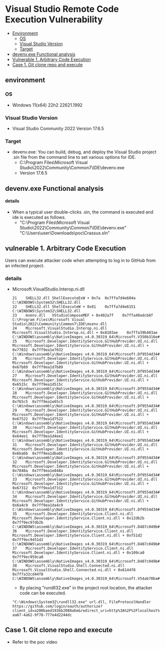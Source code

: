 # Visual Studio Remote Code Execution Vulnerability

- [Environment](#environment)
	- [OS](#os)
	- [Visual Studio Version](#visual-studio-version)
	- [Target](#target)
- [devenv.exe Functional analysis](#devenvexe-functional-analysis)
- [Vulnerable 1. Arbitrary Code Execution](#vulnerable-1-arbitrary-code-execution)
- [Case 1. Git clone repo and execute](#git-clone-repo-and-execute)


## environment
### OS
- Windows 11(x64) 22h2 22621.1992

### Visual Studio Version
- Visual Studio Community 2022 Version 17.6.5


### Target
- devenv.exe: You can build, debug, and deploy the Visual Studio project .sin file from the command line to set various options for IDE.
	- C:\Program Files\Microsoft Visual Studio\2022\Community\Common7\IDE\devenv.exe
	- Version 17.6.5
## devenv.exe Functional analysis
#### details
- When a typical user double-clicks .sin, the command is executed and ide is executed as follows.
	- "C:\Program Files\Microsoft Visual Studio\2022\Community\Common7\IDE\devenv.exe" "C:\Users\user\Downloads\poc\Crassus.sln"


## vulnerable 1. Arbitrary Code Execution

 Users can execute attacker code when attempting to log in to GitHub from an infected project.

### details


- Microsoft.VisualStudio.Interop.ni.dll

  

  ```
  21	SHELL32.dll	ShellExecuteExW + 0x7a	0x7ffa7d4e604a	C:\WINDOWS\System32\SHELL32.dll
  22	SHELL32.dll	ShellExecuteW + 0x81	0x7ffa7d4e6151	C:\WINDOWS\System32\SHELL32.dll
  23	msenv.dll	VStudioComposeMEF + 0x402a7f	0x7ffa49adcb8f	C:\Program Files\Microsoft Visual Studio\2022\Community\Common7\IDE\msenv.dll
  24	Microsoft.VisualStudio.Interop.ni.dll	Microsoft.VisualStudio.Interop.ni.dll + 0x8103ae	0x7ffa39b403ae	C:\WINDOWS\assembly\NativeImages_v4.0.30319_64\Microsoft.V350b316e#\281f80b1e2fb8a57340c6bdbc2315afc\Microsoft.VisualStudio.Interop.ni.dll
  25	Microsoft.Developer.IdentityService.GitHubProvider.UI.ni.dll	Microsoft.Developer.IdentityService.GitHubProvider.UI.ni.dll + 0x77032	0x7ff9ea1e7032	C:\Windows\assembly\NativeImages_v4.0.30319_64\Microsoft.Df9554d34#\adb584aa9539bc53ef0083153fdda492\Microsoft.Developer.IdentityService.GitHubProvider.UI.ni.dll
  26	Microsoft.Developer.IdentityService.GitHubProvider.UI.ni.dll	Microsoft.Developer.IdentityService.GitHubProvider.UI.ni.dll + 0x67b89	0x7ff9ea1d7b89	C:\Windows\assembly\NativeImages_v4.0.30319_64\Microsoft.Df9554d34#\adb584aa9539bc53ef0083153fdda492\Microsoft.Developer.IdentityService.GitHubProvider.UI.ni.dll
  27	Microsoft.Developer.IdentityService.GitHubProvider.UI.ni.dll	Microsoft.Developer.IdentityService.GitHubProvider.UI.ni.dll + 0x6515c	0x7ff9ea1d515c	C:\Windows\assembly\NativeImages_v4.0.30319_64\Microsoft.Df9554d34#\adb584aa9539bc53ef0083153fdda492\Microsoft.Developer.IdentityService.GitHubProvider.UI.ni.dll
  28	Microsoft.Developer.IdentityService.GitHubProvider.UI.ni.dll	Microsoft.Developer.IdentityService.GitHubProvider.UI.ni.dll + 0x765c5	0x7ff9ea1e65c5	C:\Windows\assembly\NativeImages_v4.0.30319_64\Microsoft.Df9554d34#\adb584aa9539bc53ef0083153fdda492\Microsoft.Developer.IdentityService.GitHubProvider.UI.ni.dll
  29	Microsoft.Developer.IdentityService.GitHubProvider.UI.ni.dll	Microsoft.Developer.IdentityService.GitHubProvider.UI.ni.dll + 0x67522	0x7ff9ea1d7522	C:\Windows\assembly\NativeImages_v4.0.30319_64\Microsoft.Df9554d34#\adb584aa9539bc53ef0083153fdda492\Microsoft.Developer.IdentityService.GitHubProvider.UI.ni.dll
  30	Microsoft.Developer.IdentityService.GitHubProvider.UI.ni.dll	Microsoft.Developer.IdentityService.GitHubProvider.UI.ni.dll + 0x64ee1	0x7ff9ea1d4ee1	C:\Windows\assembly\NativeImages_v4.0.30319_64\Microsoft.Df9554d34#\adb584aa9539bc53ef0083153fdda492\Microsoft.Developer.IdentityService.GitHubProvider.UI.ni.dll
  31	Microsoft.Developer.IdentityService.GitHubProvider.UI.ni.dll	Microsoft.Developer.IdentityService.GitHubProvider.UI.ni.dll + 0x6ba6b	0x7ff9ea1dba6b	C:\Windows\assembly\NativeImages_v4.0.30319_64\Microsoft.Df9554d34#\adb584aa9539bc53ef0083153fdda492\Microsoft.Developer.IdentityService.GitHubProvider.UI.ni.dll
  32	Microsoft.Developer.IdentityService.GitHubProvider.UI.ni.dll	Microsoft.Developer.IdentityService.GitHubProvider.UI.ni.dll + 0x7848a	0x7ff9ea1e848a	C:\Windows\assembly\NativeImages_v4.0.30319_64\Microsoft.Df9554d34#\adb584aa9539bc53ef0083153fdda492\Microsoft.Developer.IdentityService.GitHubProvider.UI.ni.dll
  33	Microsoft.Developer.IdentityService.GitHubProvider.UI.ni.dll	Microsoft.Developer.IdentityService.GitHubProvider.UI.ni.dll + 0x67312	0x7ff9ea1d7312	C:\Windows\assembly\NativeImages_v4.0.30319_64\Microsoft.Df9554d34#\adb584aa9539bc53ef0083153fdda492\Microsoft.Developer.IdentityService.GitHubProvider.UI.ni.dll
  34	Microsoft.Developer.IdentityService.GitHubProvider.UI.ni.dll	Microsoft.Developer.IdentityService.GitHubProvider.UI.ni.dll + 0x6a4c9	0x7ff9ea1da4c9	C:\Windows\assembly\NativeImages_v4.0.30319_64\Microsoft.Df9554d34#\adb584aa9539bc53ef0083153fdda492\Microsoft.Developer.IdentityService.GitHubProvider.UI.ni.dll
  35	Microsoft.Developer.IdentityService.Client.ni.dll	Microsoft.Developer.IdentityService.Client.ni.dll + 0x12db2b	0x7ff9ec97db2b	C:\WINDOWS\assembly\NativeImages_v4.0.30319_64\Microsoft.D487c049b#\17aa6534ea5939f3df10e1f242a027a9\Microsoft.Developer.IdentityService.Client.ni.dll
  36	Microsoft.Developer.IdentityService.Client.ni.dll	Microsoft.Developer.IdentityService.Client.ni.dll + 0xf51d2	0x7ff9ec9451d2	C:\WINDOWS\assembly\NativeImages_v4.0.30319_64\Microsoft.D487c049b#\17aa6534ea5939f3df10e1f242a027a9\Microsoft.Developer.IdentityService.Client.ni.dll
  37	Microsoft.Developer.IdentityService.Client.ni.dll	Microsoft.Developer.IdentityService.Client.ni.dll + 0x109ca0	0x7ff9ec959ca0	C:\WINDOWS\assembly\NativeImages_v4.0.30319_64\Microsoft.D487c049b#\17aa6534ea5939f3df10e1f242a027a9\Microsoft.Developer.IdentityService.Client.ni.dll
  38	Microsoft.VisualStudio.Shell.Connected.ni.dll	Microsoft.VisualStudio.Shell.Connected.ni.dll + 0x6144f8	0x7ffa32cd44f8	C:\WINDOWS\assembly\NativeImages_v4.0.30319_64\Microsoft.V54ab70ba#\d22e978717b6a100f57a0e732b0287ad\Microsoft.VisualStudio.Shell.Connected.ni.dll
  ```

  - By placing "rundll32.exe" in the project root location, the attacker code can be executed.
  ```
  "C:\Windows\System32\rundll32.exe" url.dll, FileProtocolHandler https://github.com/login/oauth/authorize?client_id=a200baed193bb2088a6e&redirect_uri=http%3A%2F%2Flocalhost%3A57142%2F&scope=user%2Crepo%2Cgist%2Cwrite%3Apublic_key%2Cread%3Aorg%2Cworkflow&state=c9ca368c-aa67-4a62-9f78-777e4d2244dc
  ```
  






## Case 1. Git clone repo and execute

- Refer to the poc video

